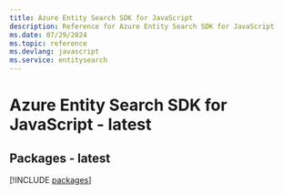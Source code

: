 ```yaml
---
title: Azure Entity Search SDK for JavaScript
description: Reference for Azure Entity Search SDK for JavaScript
ms.date: 07/29/2024
ms.topic: reference
ms.devlang: javascript
ms.service: entitysearch
---
```

# Azure Entity Search SDK for JavaScript - latest
## Packages - latest
[!INCLUDE [packages](entity-search-index.md)]